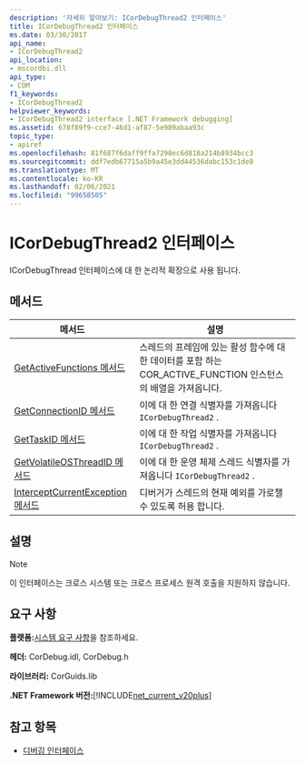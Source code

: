```yaml
---
description: '자세히 알아보기: ICorDebugThread2 인터페이스'
title: ICorDebugThread2 인터페이스
ms.date: 03/30/2017
api_name:
- ICorDebugThread2
api_location:
- mscordbi.dll
api_type:
- COM
f1_keywords:
- ICorDebugThread2
helpviewer_keywords:
- ICorDebugThread2 interface [.NET Framework debugging]
ms.assetid: 678f89f9-cce7-46d1-af87-5e989abaa93c
topic_type:
- apiref
ms.openlocfilehash: 81f687f6daff9ffa7298ec6d818a214b8934bcc3
ms.sourcegitcommit: ddf7edb67715a5b9a45e3dd44536dabc153c1de0
ms.translationtype: MT
ms.contentlocale: ko-KR
ms.lasthandoff: 02/06/2021
ms.locfileid: "99658505"
---
```

# <a name="icordebugthread2-interface"></a>ICorDebugThread2 인터페이스

ICorDebugThread 인터페이스에 대 한 논리적 확장으로 사용 됩니다.  
  
## <a name="methods"></a>메서드  
  
|메서드|설명|  
|------------|-----------------|  
|[GetActiveFunctions 메서드](icordebugthread2-getactivefunctions-method.md)|스레드의 프레임에 있는 활성 함수에 대 한 데이터를 포함 하는 COR_ACTIVE_FUNCTION 인스턴스의 배열을 가져옵니다.|  
|[GetConnectionID 메서드](icordebugthread2-getconnectionid-method.md)|이에 대 한 연결 식별자를 가져옵니다 `ICorDebugThread2` .|  
|[GetTaskID 메서드](icordebugthread2-gettaskid-method.md)|이에 대 한 작업 식별자를 가져옵니다 `ICorDebugThread2` .|  
|[GetVolatileOSThreadID 메서드](icordebugthread2-getvolatileosthreadid-method.md)|이에 대 한 운영 체제 스레드 식별자를 가져옵니다 `ICorDebugThread2` .|  
|[InterceptCurrentException 메서드](icordebugthread2-interceptcurrentexception-method.md)|디버거가 스레드의 현재 예외를 가로챌 수 있도록 허용 합니다.|  
  
## <a name="remarks"></a>설명  
  
> [!NOTE]
> 이 인터페이스는 크로스 시스템 또는 크로스 프로세스 원격 호출을 지원하지 않습니다.  
  
## <a name="requirements"></a>요구 사항  

 **플랫폼:**[시스템 요구 사항](../../get-started/system-requirements.md)을 참조하세요.  
  
 **헤더:** CorDebug.idl, CorDebug.h  
  
 **라이브러리:** CorGuids.lib  
  
 **.NET Framework 버전:**[!INCLUDE[net_current_v20plus](../../../../includes/net-current-v20plus-md.md)]  
  
## <a name="see-also"></a>참고 항목

- [디버깅 인터페이스](debugging-interfaces.md)
